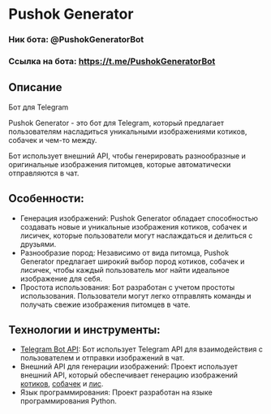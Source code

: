 # Pushok Generator

### Ник бота: @PushokGeneratorBot

### Ссылка на бота: https://t.me/PushokGeneratorBot

## Описание

Бот для Telegram

Pushok Generator - это бот для Telegram, который предлагает пользователям насладиться уникальными изображениями котиков, собачек и чем-то между.

Бот использует внешний API, чтобы генерировать разнообразные и оригинальные изображения питомцев, которые автоматически отправляются в чат.

## Особенности:
- Генерация изображений: Pushok Generator обладает способностью создавать новые и уникальные изображения котиков, собачек и лисичек, которые пользователи могут наслаждаться и делиться с друзьями.
-  Разнообразие пород: Независимо от вида питомца, Pushok Generator предлагает широкий выбор пород котиков, собачек и лисичек, чтобы каждый пользователь мог найти идеальное изображение для себя.
-   Простота использования: Бот разработан с учетом простоты использования. Пользователи могут легко отправлять команды и получать свежие изображения питомцев в чате.

## Технологии и инструменты:
- [Telegram Bot API](https://core.telegram.org/bots/api): Бот использует Telegram API для взаимодействия с пользователем и отправки изображений в чат.
- Внешний API для генерации изображений: Проект использует внешний API, который обеспечивает генерацию изображений [котиков](https://thecatapi.com/), [собачек](https://thedogapi.com/) и [лис](https://randomfox.ca/).
- Язык программирования: Проект разработан на языке программирования Python.
